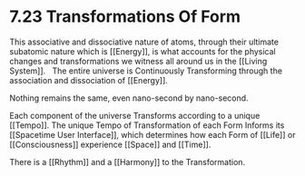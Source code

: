 # 7.23 Transformations Of Form

This associative and dissociative nature of atoms, through their ultimate subatomic nature which is [[Energy]], is what accounts for the physical changes and transformations we witness all around us in the [[Living System]]. 
 
The entire universe is Continuously Transforming through the association and dissociation of [[Energy]]. 

Nothing remains the same, even nano-second by nano-second. 

Each component of the universe Transforms according to a unique [[Tempo]]. The unique Tempo of Transformation of each Form Informs its [[Spacetime User Interface]], which determines how each Form of [[Life]] or [[Consciousness]] experience [[Space]] and [[Time]]. 

There is a [[Rhythm]] and a [[Harmony]] to the Transformation. 

